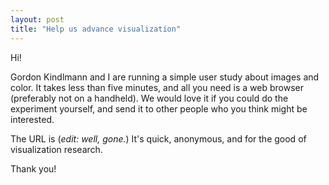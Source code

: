 ```yaml
---
layout: post
title: "Help us advance visualization"
---
```


Hi!

Gordon Kindlmann and I are running a simple user study about images
and color. It takes less than five minutes, and all you need is a web
browser (preferably not on a handheld). We would love it if you could
do the experiment yourself, and send it to other people who you think
might be interested.

The URL is (_edit: well, gone._) It's
quick, anonymous, and for the good of visualization research.

Thank you!
